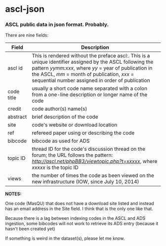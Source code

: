 ascl-json
=========

### ASCL public data in json format. Probably.

There are nine fields:  

| Field       | Description          |
| ------------- |------------- |
| ascl id     | This is rendered without the preface ascl:. This is a unique identifier assigned by the ASCL following the pattern *yymm:xxx*, where *yy* = year of publication in the ASCL, *mm* = month of publication, *xxx* = sequential number assigned in order of publication | $1600 |
| code title      | usually a short code name separated with a colon from a one-line description or longer name of the code      | 
| credit | code author(s) name(s)      |
| abstract | brief description of the code      |
| site | code's website or download location      |
| ref | refereed paper using or describing the code      |
| bibcode | bibcode as used for ADS      |
| topic ID | thread ID for the code's discussion thread on the forum; the URL follows the pattern: *http://ascl.net/phpBB3/viewtopic.php?t=xxxxx*, where *xxxxx* is the topic ID     |
| views | the number of times the code as been viewed on the new infrastructure (IOW, since July 10, 2014)      |

**NOTES:** 

One code (MasQU) that does not have a download site listed and instead has an email address in the Site field. I think that is the only one like that. 

Because there is a lag between indexing codes in the ASCL and ADS ingestion, some bibcodes will not work to retrieve its ADS entry (because it hasn't been created yet)

If something is weird in the dataset(s), please let me know. 
